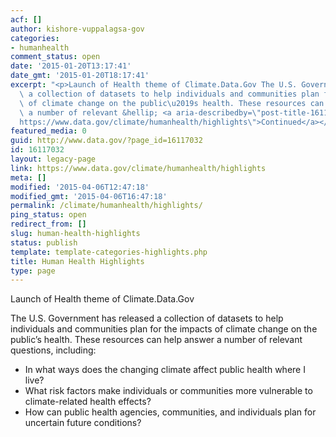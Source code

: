 ```yaml
---
acf: []
author: kishore-vuppalagsa-gov
categories:
- humanhealth
comment_status: open
date: '2015-01-20T13:17:41'
date_gmt: '2015-01-20T18:17:41'
excerpt: "<p>Launch of Health theme of Climate.Data.Gov The U.S. Government has released\
  \ a collection of datasets to help individuals and communities plan for the impacts\
  \ of climate change on the public\u2019s health. These resources can help answer\
  \ a number of relevant &hellip; <a aria-describedby=\"post-title-16117032\" href=\"\
  https://www.data.gov/climate/humanhealth/highlights\">Continued</a></p>\n"
featured_media: 0
guid: http://www.data.gov/?page_id=16117032
id: 16117032
layout: legacy-page
link: https://www.data.gov/climate/humanhealth/highlights
meta: []
modified: '2015-04-06T12:47:18'
modified_gmt: '2015-04-06T16:47:18'
permalink: /climate/humanhealth/highlights/
ping_status: open
redirect_from: []
slug: human-health-highlights
status: publish
template: template-categories-highlights.php
title: Human Health Highlights
type: page
---
```

Launch of Health theme of Climate.Data.Gov


The U.S. Government has released a collection of datasets to help individuals and communities plan for the impacts of climate change on the public’s health. These resources can help answer a number of relevant questions, including:


* In what ways does the changing climate affect public health where I live?
* What risk factors make individuals or communities more vulnerable to climate-related health effects?
* How can public health agencies, communities, and individuals plan for uncertain future conditions?


